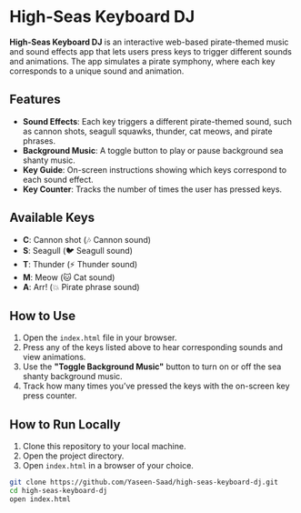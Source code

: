 # High-Seas Keyboard DJ

**High-Seas Keyboard DJ** is an interactive web-based pirate-themed music and sound effects app that lets users press keys to trigger different sounds and animations. The app simulates a pirate symphony, where each key corresponds to a unique sound and animation.

## Features

- **Sound Effects**: Each key triggers a different pirate-themed sound, such as cannon shots, seagull squawks, thunder, cat meows, and pirate phrases.
- **Background Music**: A toggle button to play or pause background sea shanty music.
- **Key Guide**: On-screen instructions showing which keys correspond to each sound effect.
- **Key Counter**: Tracks the number of times the user has pressed keys.

## Available Keys

- **C**: Cannon shot (🎶 Cannon sound)
- **S**: Seagull (🐦 Seagull sound)
- **T**: Thunder (⚡ Thunder sound)
- **M**: Meow (🐱 Cat sound)
- **A**: Arr! (💥 Pirate phrase sound)

## How to Use

1. Open the `index.html` file in your browser.
2. Press any of the keys listed above to hear corresponding sounds and view animations.
3. Use the **"Toggle Background Music"** button to turn on or off the sea shanty background music.
4. Track how many times you’ve pressed the keys with the on-screen key press counter.

## How to Run Locally

1. Clone this repository to your local machine.
2. Open the project directory.
3. Open `index.html` in a browser of your choice.

```bash
git clone https://github.com/Yaseen-Saad/high-seas-keyboard-dj.git
cd high-seas-keyboard-dj
open index.html
```